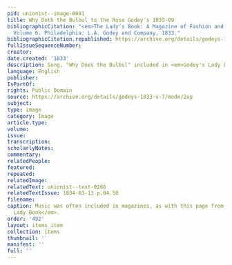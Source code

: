 ```yaml
---
pid: unionist--image-0081
title: Why Doth the Bulbul to the Rose Godey's 1833-09
bibliographicCitation: "<em>The Lady's Book: A Magazine of Fashion and the Arts</em>.
  Volume 6. Philadelphia: L.A. Godey and Company, 1833."
bibliographicCitation.republished: https://archive.org/details/godeys-1833-v-7/mode/2up
fullIssueSequenceNumber: 
creator: 
date.created: '1833'
description: Song, "Why Does the Bulbul" included in <em>Godey's Lady Book</em>.
language: English
publisher: 
IsPartOf: 
rights: Public Domain
source: https://archive.org/details/godeys-1833-v-7/mode/2up
subject: 
type: image
category: Image
article.type: 
volume: 
issue: 
transcription: 
scholarlyNotes: 
commentary: 
relatedPeople: 
featured: 
repeated: 
relatedImage: 
relatedText: unionist--text-0286
relatedTextIssue: 1834-03-13 p.04.50
filename: 
caption: Music was often included in magazines, as with this page from <em>Godey's
  Lady Book</em>.
order: '492'
layout: items_item
collection: items
thumbnail: ''
manifest: ''
full: ''
---
```

